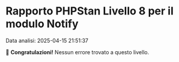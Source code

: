 # Rapporto PHPStan Livello 8 per il modulo Notify

Data analisi: 2025-04-15 21:51:37

🎉 **Congratulazioni!** Nessun errore trovato a questo livello.
